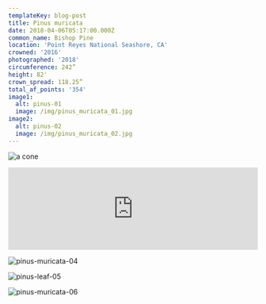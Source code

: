 ```yaml
---
templateKey: blog-post
title: Pinus muricata
date: 2018-04-06T05:17:00.000Z
common_name: Bishop Pine
location: 'Point Reyes National Seashore, CA'
crowned: '2016'
photographed: '2018'
circumference: 242”
height: 82'
crown_spread: 118.25”
total_af_points: '354'
image1:
  alt: pinus-01
  image: /img/pinus_muricata_01.jpg
image2:
  alt: pinus-02
  image: /img/pinus_muricata_02.jpg
---
```


![a cone](/img/pinus_muricata_03.jpg)

<iframe width="100%" height="166" scrolling="no" frameborder="no" allow="autoplay" src="https://w.soundcloud.com/player/?url=https%3A//api.soundcloud.com/tracks/570360024&color=%234d503e&auto_play=false&hide_related=false&show_comments=true&show_user=true&show_reposts=false&show_teaser=true"></iframe>

![pinus-muricata-04](/img/pinus_muricata_04.jpg)

![pinus-leaf-05](/img/pinus_muricata_05.jpg)

![pinus-muricata-06](/img/pinus_muricata_06.jpg)
